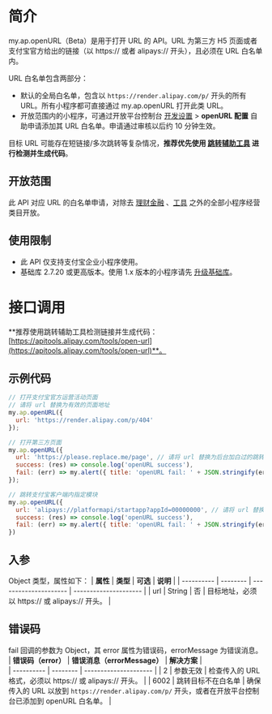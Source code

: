 # 简介
my.ap.openURL（Beta）是用于打开 URL 的 API。URL 为第三方 H5 页面或者支付宝官方给出的链接（以 https:// 或者 alipays:// 开头），且必须在 URL 白名单内。

URL 白名单包含两部分：
- 默认的全局白名单，包含以 `https://render.alipay.com/p/` 开头的所有 URL。所有小程序都可直接通过 my.ap.openURL 打开此类 URL。
- 开放范围内的小程序，可通过开放平台控制台 [开发设置](https://open.alipay.com/develop/mini/sub/dev-setting) > **openURL 配置** 自助申请添加其 URL 白名单。申请通过审核以后约 10 分钟生效。  

目标 URL 可能存在短链接/多次跳转等复杂情况，**推荐优先使用 [跳转辅助工具](https://apitools.alipay.com/tools/open-url) 进行检测并生成代码**。

## 开放范围
此 API 对应 URL 的白名单申请，对除去 [理财金融](https://opendocs.alipay.com/b/03al2m#%E7%90%86%E8%B4%A2%E9%87%91%E8%9E%8D) 、[工具](https://opendocs.alipay.com/b/03al2m#工具) 之外的全部小程序经营类目开放。
## 使用限制
- 此 API 仅支持支付宝企业小程序使用。
- 基础库 2.7.20 或更高版本。使用 1.x 版本的小程序请先 [升级基础库](https://opendocs.alipay.com/mini/framework/lib-upgrade-v2)。

# 接口调用

**推荐使用跳转辅助工具检测链接并生成代码：[https://apitools.alipay.com/tools/open-url](https://apitools.alipay.com/tools/open-url)**。

## 示例代码
```javascript
// 打开支付宝官方运营活动页面
// 请将 url 替换为有效的页面地址
my.ap.openURL({
  url: 'https://render.alipay.com/p/404'
});

// 打开第三方页面
my.ap.openURL({
  url: 'https://please.replace.me/page', // 请将 url 替换为后台加白过的跳转地址
  success: (res) => console.log('openURL success'),
  fail: (err) => my.alert({ title: 'openURL fail: ' + JSON.stringify(err) }),
});

// 跳转支付宝客户端内指定模块
my.ap.openURL({
  url: 'alipays://platformapi/startapp?appId=00000000', // 请将 url 替换为后台加白过的跳转地址
  success: (res) => console.log('openURL success'),
  fail: (err) => my.alert({ title: 'openURL fail: ' + JSON.stringify(err) }),
})
```

## 入参
Object 类型，属性如下：
| **属性** | **类型** | **可选** |     **说明**                    |
| ---------- | -------- | --------------------- | --------------------- |
| url      | String   |     否   | 目标地址，必须以 https:// 或 alipays:// 开头。 |

## 错误码
fail 回调的参数为 Object，其 error 属性为错误码，errorMessage 为错误消息。
| **错误码（error）** | **错误消息（errorMessage）** | **解决方案** |  
| ----------          | --------                      | --------------------- |
| 2                   | 参数无效                      | 检查传入的 URL 格式，必须以 https:// 或 alipays:// 开头。  | 
| 6002                | 跳转目标不在白名单            | 确保传入的 URL 以放到 `https://render.alipay.com/p/` 开头，或者在开放平台控制台已添加到 openURL 白名单。   |

